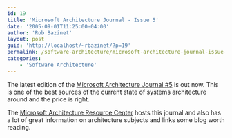 ```yaml
---
id: 19
title: 'Microsoft Architecture Journal - Issue 5'
date: '2005-09-01T11:25:00-04:00'
author: 'Rob Bazinet'
layout: post
guid: 'http://localhost/~rbazinet/?p=19'
permalink: /software-architecture/microsoft-architecture-journal-issue-5/
categories:
    - 'Software Architecture'
---
```


The latest edition of the [Microsoft Architecture Journal #5](http://www.microsoft.com/architecture/default.aspx?pid=journal.5&abver=E9A00024-3DC1-4B6A-BC20-22716E4D2FEA&id=) is out now. This is one of the best sources of the current state of systems architecture around and the price is right.

The [Microsoft Architecture Resource Center](http://www.microsoft.com/architecture/default.aspx?pid=home&abver=E9A00024-3DC1-4B6A-BC20-22716E4D2FEA) hosts this journal and also has a lot of great information on architecture subjects and links some blog worth reading.
